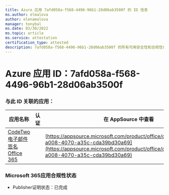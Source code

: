 ```yaml
---
title: Azure 应用 7afd058a-f568-4496-96b1-28d06ab3500f 的 ID 信息
ms.author: elmalova
author: elenamalova
manager: tonybal
ms.date: 03/30/2022
ms.topic: article
ms.service: attestation
certification_type: attested
description: 7afd058a-f568-4496-96b1-28d06ab3500f 的所有可用安全性和合规性信息。
---
```

# <a name="azure-app-id-7afd058a-f568-4496-96b1-28d06ab3500f"></a>Azure 应用 ID：7afd058a-f568-4496-96b1-28d06ab3500f


### <a name="apps-associated-with-this-id"></a>与此 ID 关联的应用：
| **应用名称** | **认证** | **在 AppSource 中查看** |
|--------------|---------------|-----------------------|
| [CodeTwo 电子邮件签名Office 365](../forward/codetwo.3d2daeb9-a008-4070-a35c-cda39bd30a69.md) |  | [https://appsource.microsoft.com/product/office/codetwo.3d2daeb9-a008-4070-a35c-cda39bd30a69](https://appsource.microsoft.com/product/office/codetwo.3d2daeb9-a008-4070-a35c-cda39bd30a69) |

### <a name="microsoft-365-app-compliance-status"></a>Microsoft 365应用合规性状态
- Publisher证明状态：已完成
